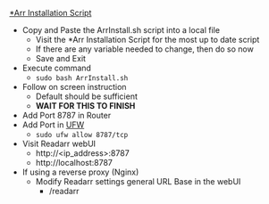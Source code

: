 [*Arr Installation Script](https://wiki.servarr.com/install-script)<br />

* Copy and Paste the ArrInstall.sh script into a local file
  * Visit the *Arr Installation Script for the most up to date script
  * If there are any variable needed to change, then do so now
  * Save and Exit
* Execute command
  * `sudo bash ArrInstall.sh`
* Follow on screen instruction
  * Default should be sufficient
  * **WAIT FOR THIS TO FINISH**
* Add Port 8787 in Router
* Add Port in [UFW](https://github.com/Cuates/ubuntuinstall/tree/main/system/ufw)
  * `sudo ufw allow 8787/tcp`
* Visit Readarr webUI
  * http://<ip_address>:8787
  * http://localhost:8787
* If using a reverse proxy (Nginx)
  * Modify Readarr settings general URL Base in the webUI
    * /readarr
